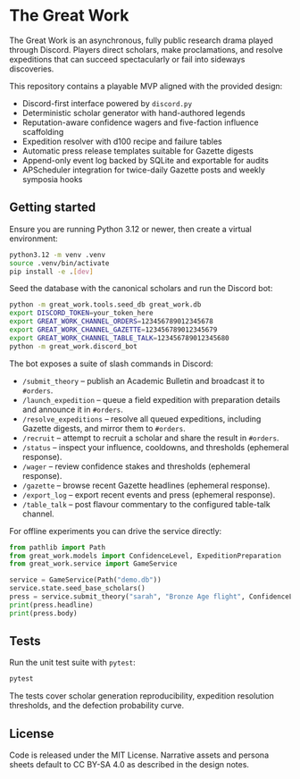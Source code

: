 # The Great Work

The Great Work is an asynchronous, fully public research drama played through Discord. Players direct scholars,
make proclamations, and resolve expeditions that can succeed spectacularly or fail into sideways discoveries.

This repository contains a playable MVP aligned with the provided design:

* Discord-first interface powered by `discord.py`
* Deterministic scholar generator with hand-authored legends
* Reputation-aware confidence wagers and five-faction influence scaffolding
* Expedition resolver with d100 recipe and failure tables
* Automatic press release templates suitable for Gazette digests
* Append-only event log backed by SQLite and exportable for audits
* APScheduler integration for twice-daily Gazette posts and weekly symposia hooks

## Getting started

Ensure you are running Python 3.12 or newer, then create a virtual environment:

```bash
python3.12 -m venv .venv
source .venv/bin/activate
pip install -e .[dev]
```

Seed the database with the canonical scholars and run the Discord bot:

```bash
python -m great_work.tools.seed_db great_work.db
export DISCORD_TOKEN=your_token_here
export GREAT_WORK_CHANNEL_ORDERS=123456789012345678
export GREAT_WORK_CHANNEL_GAZETTE=123456789012345679
export GREAT_WORK_CHANNEL_TABLE_TALK=123456789012345680
python -m great_work.discord_bot
```

The bot exposes a suite of slash commands in Discord:

* `/submit_theory` – publish an Academic Bulletin and broadcast it to `#orders`.
* `/launch_expedition` – queue a field expedition with preparation details and announce it in `#orders`.
* `/resolve_expeditions` – resolve all queued expeditions, including Gazette digests, and mirror them to `#orders`.
* `/recruit` – attempt to recruit a scholar and share the result in `#orders`.
* `/status` – inspect your influence, cooldowns, and thresholds (ephemeral response).
* `/wager` – review confidence stakes and thresholds (ephemeral response).
* `/gazette` – browse recent Gazette headlines (ephemeral response).
* `/export_log` – export recent events and press (ephemeral response).
* `/table_talk` – post flavour commentary to the configured table-talk channel.

For offline experiments you can drive the service directly:

```python
from pathlib import Path
from great_work.models import ConfidenceLevel, ExpeditionPreparation
from great_work.service import GameService

service = GameService(Path("demo.db"))
service.state.seed_base_scholars()
press = service.submit_theory("sarah", "Bronze Age flight", ConfidenceLevel.CERTAIN, ["s.ironquill"], "Friday 20:00")
print(press.headline)
print(press.body)
```

## Tests

Run the unit test suite with `pytest`:

```bash
pytest
```

The tests cover scholar generation reproducibility, expedition resolution thresholds, and the defection probability curve.

## License

Code is released under the MIT License. Narrative assets and persona sheets default to CC BY-SA 4.0
as described in the design notes.
